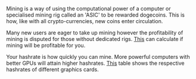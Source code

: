 Mining is a way of using the computational power of a computer or specialised mining rig called an 'ASIC' to be rewarded dogecoins. This is how, like with all crypto-currencies, new coins enter circulation.

Many new users are eager to take up mining however the profitability of mining is disputed for those without dedicated rigs. [This](http://www.coinwarz.com/calculators/dogecoin-mining-calculator) can calculate if mining will be profitable for you.

Your hashrate is how quickly you can mine. More powerful computers with better GPUs will attain higher hashrates. [This](https://litecoin.info/Mining_hardware_comparison) table shows the respective hashrates of different graphics cards.